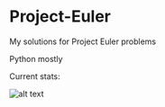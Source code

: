 # Project-Euler
My solutions for Project Euler problems

Python mostly

Current stats:  
  
![alt text](https://projecteuler.net/profile/shramko.artem.png)
